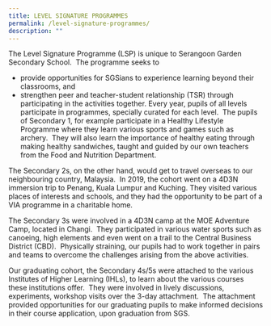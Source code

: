 ```yaml
---
title: LEVEL SIGNATURE PROGRAMMES
permalink: /level-signature-programmes/
description: ""
---
```

The Level Signature Programme (LSP) is unique to Serangoon Garden Secondary School.  The programme seeks to 

*   provide opportunities for SGSians to experience learning beyond their classrooms, and
*   strengthen peer and teacher-student relationship (TSR) through participating in the activities together.
Every year, pupils of all levels participate in programmes, specially curated for each level.  The pupils of Secondary 1, for example participate in a Healthy Lifestyle Programme where they learn various sports and games such as archery.  They will also learn the importance of healthy eating through making healthy sandwiches, taught and guided by our own teachers from the Food and Nutrition Department.

The Secondary 2s, on the other hand, would get to travel overseas to our neighbouring country, Malaysia.  In 2019, the cohort went on a 4D3N immersion trip to Penang, Kuala Lumpur and Kuching. They visited various places of interests and schools, and they had the opportunity to be part of a VIA programme in a charitable home.  

The Secondary 3s were involved in a 4D3N camp at the MOE Adventure Camp, located in Changi.  They participated in various water sports such as canoeing, high elements and even went on a trail to the Central Business District (CBD).  Physically straining, our pupils had to work together in pairs and teams to overcome the challenges arising from the above activities. 

Our graduating cohort, the Secondary 4s/5s were attached to the various Institutes of Higher Learning (IHLs), to learn about the various courses these institutions offer.  They were involved in lively discussions, experiments, workshop visits over the 3-day attachment.  The attachment provided opportunities for our graduating pupils to make informed decisions in their course application, upon graduation from SGS.